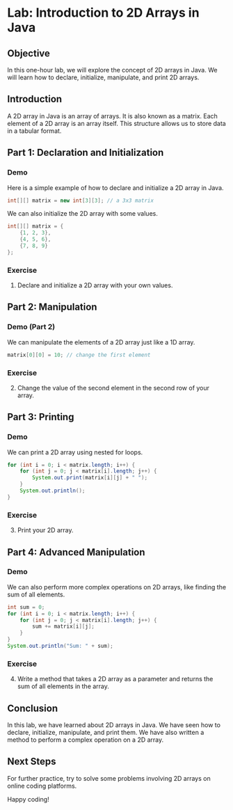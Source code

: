 # Lab: Introduction to 2D Arrays in Java

## Objective

In this one-hour lab, we will explore the concept of 2D arrays in Java. We will learn how to declare, initialize, manipulate, and print 2D arrays.

## Introduction

A 2D array in Java is an array of arrays. It is also known as a matrix. Each element of a 2D array is an array itself. This structure allows us to store data in a tabular format.

## Part 1: Declaration and Initialization

### Demo

Here is a simple example of how to declare and initialize a 2D array in Java.

```java
int[][] matrix = new int[3][3]; // a 3x3 matrix
```

We can also initialize the 2D array with some values.

```java
int[][] matrix = {
    {1, 2, 3},
    {4, 5, 6},
    {7, 8, 9}
};
```

### Exercise

1. Declare and initialize a 2D array with your own values.

## Part 2: Manipulation

### Demo (Part 2)

We can manipulate the elements of a 2D array just like a 1D array.

```java
matrix[0][0] = 10; // change the first element
```


### Exercise

2. Change the value of the second element in the second row of your array.

## Part 3: Printing

### Demo

We can print a 2D array using nested for loops.

```java
for (int i = 0; i < matrix.length; i++) {
    for (int j = 0; j < matrix[i].length; j++) {
        System.out.print(matrix[i][j] + " ");
    }
    System.out.println();
}
```

### Exercise

3. Print your 2D array.

## Part 4: Advanced Manipulation

### Demo

We can also perform more complex operations on 2D arrays, like finding the sum of all elements.

```java
int sum = 0;
for (int i = 0; i < matrix.length; i++) {
    for (int j = 0; j < matrix[i].length; j++) {
        sum += matrix[i][j];
    }
}
System.out.println("Sum: " + sum);
```

### Exercise

4. Write a method that takes a 2D array as a parameter and returns the sum of all elements in the array.

## Conclusion

In this lab, we have learned about 2D arrays in Java. We have seen how to declare, initialize, manipulate, and print them. We have also written a method to perform a complex operation on a 2D array.

## Next Steps

For further practice, try to solve some problems involving 2D arrays on online coding platforms.

Happy coding!